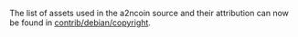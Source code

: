 The list of assets used in the a2ncoin source and their attribution can now be found in [contrib/debian/copyright](../contrib/debian/copyright).
